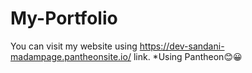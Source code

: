 # My-Portfolio
You can visit my website using https://dev-sandani-madampage.pantheonsite.io/ link.
*Using Pantheon😊😀

